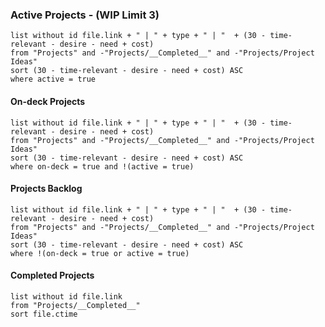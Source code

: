 ### <span class="orange">Active Projects</span> - (WIP Limit 3)
```dataview
list without id file.link + " | " + type + " | "  + (30 - time-relevant - desire - need + cost) 
from "Projects" and -"Projects/__Completed__" and -"Projects/Project Ideas"
sort (30 - time-relevant - desire - need + cost) ASC
where active = true
```
#### On-deck Projects
```dataview
list without id file.link + " | " + type + " | "  + (30 - time-relevant - desire - need + cost) 
from "Projects" and -"Projects/__Completed__" and -"Projects/Project Ideas"
sort (30 - time-relevant - desire - need + cost) ASC
where on-deck = true and !(active = true)
```
#### <span class="pink">Projects Backlog</span>
```dataview
list without id file.link + " | " + type + " | "  + (30 - time-relevant - desire - need + cost) 
from "Projects" and -"Projects/__Completed__" and -"Projects/Project Ideas"
sort (30 - time-relevant - desire - need + cost) ASC
where !(on-deck = true or active = true)
```
#### <span class="green">Completed Projects</span>
```dataview
list without id file.link
from "Projects/__Completed__"
sort file.ctime
```
